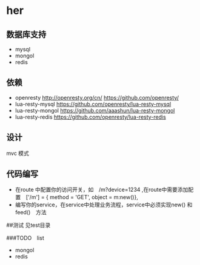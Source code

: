 # her

## 数据库支持
- mysql
- mongol
- redis

## 依赖
- openresty http://openresty.org/cn/ https://github.com/openresty/
- lua-resty-mysql  https://github.com/openresty/lua-resty-mysql
- lua-resty-mongol https://github.com/aaashun/lua-resty-mongol
- lua-resty-redis https://github.com/openresty/lua-resty-redis

## 设计
mvc 模式  

## 代码编写
- 在route 中配置你的访问开关，如　/m?device=1234  ,在route中需要添加配置　['/m'] = { method = 'GET', object = m:new()},
- 编写你的service，在service中处理业务流程，service中必须实现new() 和　feed()　方法

##测试
见test目录

###TODO　list
- mongol
- redis
